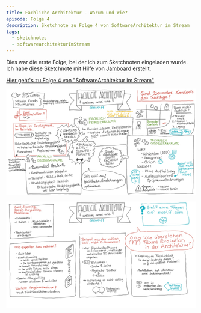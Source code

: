 ```yaml
---
title: Fachliche Architektur - Warum und Wie?
episode: Folge 4
description: Sketchnote zu Folge 4 von SoftwareArchitektur im Stream
tags:
  - sketchnotes
  - softwarearchitekturImStream
---
```


Dies war die erste Folge, bei der ich zum Sketchnoten eingeladen wurde. Ich habe diese Sketchnote mit Hilfe von [Jamboard](https://edu.google.com/intl/de_de/products/jamboard/) erstellt.

[Hier geht's zu Folge 4 von "SoftwareArchitektur im Stream"](https://software-architektur.tv/folge4.html)

![Sketchnote zu Folge 4, Part 1](/img/sketchnotes/2020-07-02_00_fachliche_architektur_warum_und_wie.PNG)

![Sketchnote zu Folge 4, Part 1](/img/sketchnotes/2020-07-02_01_fachliche_architektur_warum_und_wie.PNG)

